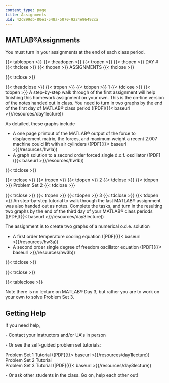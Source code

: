```yaml
---
content_type: page
title: Assignments
uid: 42c899db-80e1-548a-5070-9224e96492ca
---
```


MATLAB®Assignments
------------------

You must turn in your assignments at the end of each class period.

{{< tableopen >}}
{{< theadopen >}}
{{< tropen >}}
{{< thopen >}}
DAY #
{{< thclose >}}
{{< thopen >}}
ASSIGNMENTS
{{< thclose >}}

{{< trclose >}}

{{< theadclose >}}
{{< tropen >}}
{{< tdopen >}}
1
{{< tdclose >}}
{{< tdopen >}}
A step-by-step walk through of the first assignment will help finishing this homework assignment on your own. This is the on-line version of the notes handed out in class. You need to turn in two graphs by the end of the first day of MATLAB® class period ([PDF]({{< baseurl >}}/resources/day1lecture))  
  
As detailed, these graphs include

*   A one page printout of the MATLAB® output of the force to displacement matrix, the forces, and maximum weight a recent 2.007 machine could lift with air cylinders ([PDF]({{< baseurl >}}/resources/hw1a))
*   A graph solution to a second order forced single d.o.f. oscillator ([PDF]({{< baseurl >}}/resources/hw1b))


{{< tdclose >}}

{{< trclose >}}
{{< tropen >}}
{{< tdopen >}}
2
{{< tdclose >}}
{{< tdopen >}}
Problem Set 2
{{< tdclose >}}

{{< trclose >}}
{{< tropen >}}
{{< tdopen >}}
3
{{< tdclose >}}
{{< tdopen >}}
An step-by-step tutorial to walk through the last MATLAB® assignment was also handed out as notes. Complete the tasks, and turn in the resulting two graphs by the end of the third day of your MATLAB® class periods ([PDF]({{< baseurl >}}/resources/day3lecture))  
  
The assignment is to create two graphs of a numerical o.d.e. solution

*   A first order temperature cooling equation ([PDF]({{< baseurl >}}/resources/hw3a))
*   A second order single degree of freedom oscillator equation ([PDF]({{< baseurl >}}/resources/hw3b))


{{< tdclose >}}

{{< trclose >}}

{{< tableclose >}}

Note there is no lecture on MATLAB® Day 3, but rather you are to work on your own to solve Problem Set 3.

Getting Help
------------

If you need help,

\- Contact your instructors and/or UA's in person

\- Or see the self-guided problem set tutorials:  
  
Problem Set 1 Tutorial ([PDF]({{< baseurl >}}/resources/day1lecture))  
Problem Set 2 Tutorial  
Problem Set 3 Tutorial ([PDF]({{< baseurl >}}/resources/day3lecture))

\- Or ask other students in the class. Go on, help each other out!